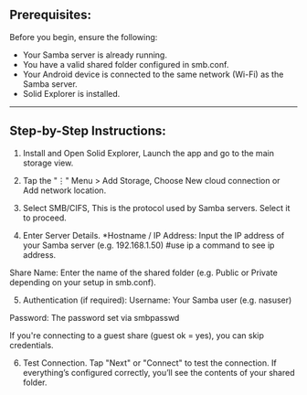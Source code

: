 ## Prerequisites:  

Before you begin, ensure the following:
* Your Samba server is already running.
* You have a valid shared folder configured in smb.conf.
* Your Android device is connected to the same network (Wi-Fi) as the Samba server.
* Solid Explorer is installed.

---

## Step-by-Step Instructions:
1. Install and Open Solid Explorer, Launch the app and go to the main storage view.

2. Tap the "⋮" Menu > Add Storage, Choose New cloud connection or Add network location.

3. Select SMB/CIFS, This is the protocol used by Samba servers. Select it to proceed.

4. Enter Server Details.
    *Hostname / IP Address: Input the IP address of your Samba server (e.g. 192.168.1.50) #use ip a command to see ip address.

Share Name:
Enter the name of the shared folder (e.g. Public or Private depending on your setup in smb.conf).

5. Authentication (if required):
Username: Your Samba user (e.g. nasuser)

Password: The password set via smbpasswd

If you're connecting to a guest share (guest ok = yes), you can skip credentials.

6. Test Connection.
Tap "Next" or "Connect" to test the connection.
If everything’s configured correctly, you’ll see the contents of your shared folder.
